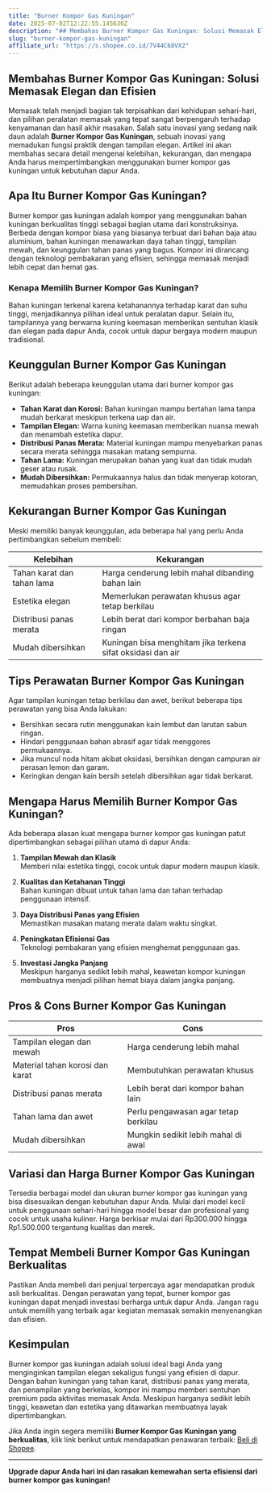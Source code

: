 ```yaml
---
title: "Burner Kompor Gas Kuningan"
date: 2025-07-02T12:22:55.145636Z
description: "## Membahas Burner Kompor Gas Kuningan: Solusi Memasak Elegan dan Efisien..."
slug: "burner-kompor-gas-kuningan"
affiliate_url: "https://s.shopee.co.id/7V44C68VX2"
---
```

## Membahas Burner Kompor Gas Kuningan: Solusi Memasak Elegan dan Efisien

Memasak telah menjadi bagian tak terpisahkan dari kehidupan sehari-hari, dan pilihan peralatan memasak yang tepat sangat berpengaruh terhadap kenyamanan dan hasil akhir masakan. Salah satu inovasi yang sedang naik daun adalah **Burner Kompor Gas Kuningan**, sebuah inovasi yang memadukan fungsi praktik dengan tampilan elegan. Artikel ini akan membahas secara detail mengenai kelebihan, kekurangan, dan mengapa Anda harus mempertimbangkan menggunakan burner kompor gas kuningan untuk kebutuhan dapur Anda.

## Apa Itu Burner Kompor Gas Kuningan?

Burner kompor gas kuningan adalah kompor yang menggunakan bahan kuningan berkualitas tinggi sebagai bagian utama dari konstruksinya. Berbeda dengan kompor biasa yang biasanya terbuat dari bahan baja atau aluminium, bahan kuningan menawarkan daya tahan tinggi, tampilan mewah, dan keunggulan tahan panas yang bagus. Kompor ini dirancang dengan teknologi pembakaran yang efisien, sehingga memasak menjadi lebih cepat dan hemat gas.

### Kenapa Memilih Burner Kompor Gas Kuningan?

Bahan kuningan terkenal karena ketahanannya terhadap karat dan suhu tinggi, menjadikannya pilihan ideal untuk peralatan dapur. Selain itu, tampilannya yang berwarna kuning keemasan memberikan sentuhan klasik dan elegan pada dapur Anda, cocok untuk dapur bergaya modern maupun tradisional.

## Keunggulan Burner Kompor Gas Kuningan

Berikut adalah beberapa keunggulan utama dari burner kompor gas kuningan:

- **Tahan Karat dan Korosi:** Bahan kuningan mampu bertahan lama tanpa mudah berkarat meskipun terkena uap dan air.
- **Tampilan Elegan:** Warna kuning keemasan memberikan nuansa mewah dan menambah estetika dapur.
- **Distribusi Panas Merata:** Material kuningan mampu menyebarkan panas secara merata sehingga masakan matang sempurna.
- **Tahan Lama:** Kuningan merupakan bahan yang kuat dan tidak mudah geser atau rusak.
- **Mudah Dibersihkan:** Permukaannya halus dan tidak menyerap kotoran, memudahkan proses pembersihan.

## Kekurangan Burner Kompor Gas Kuningan

Meski memiliki banyak keunggulan, ada beberapa hal yang perlu Anda pertimbangkan sebelum membeli:

| Kelebihan | Kekurangan |
|------------|------------|
| Tahan karat dan tahan lama | Harga cenderung lebih mahal dibanding bahan lain |
| Estetika elegan | Memerlukan perawatan khusus agar tetap berkilau |
| Distribusi panas merata | Lebih berat dari kompor berbahan baja ringan |
| Mudah dibersihkan | Kuningan bisa menghitam jika terkena sifat oksidasi dan air |

## Tips Perawatan Burner Kompor Gas Kuningan

Agar tampilan kuningan tetap berkilau dan awet, berikut beberapa tips perawatan yang bisa Anda lakukan:

- Bersihkan secara rutin menggunakan kain lembut dan larutan sabun ringan.
- Hindari penggunaan bahan abrasif agar tidak menggores permukaannya.
- Jika muncul noda hitam akibat oksidasi, bersihkan dengan campuran air perasan lemon dan garam.
- Keringkan dengan kain bersih setelah dibersihkan agar tidak berkarat.

## Mengapa Harus Memilih Burner Kompor Gas Kuningan?

Ada beberapa alasan kuat mengapa burner kompor gas kuningan patut dipertimbangkan sebagai pilihan utama di dapur Anda:

1. **Tampilan Mewah dan Klasik**  
   Memberi nilai estetika tinggi, cocok untuk dapur modern maupun klasik.

2. **Kualitas dan Ketahanan Tinggi**  
   Bahan kuningan dibuat untuk tahan lama dan tahan terhadap penggunaan intensif.

3. **Daya Distribusi Panas yang Efisien**  
   Memastikan masakan matang merata dalam waktu singkat.

4. **Peningkatan Efisiensi Gas**  
   Teknologi pembakaran yang efisien menghemat penggunaan gas.

5. **Investasi Jangka Panjang**  
   Meskipun harganya sedikit lebih mahal, keawetan kompor kuningan membuatnya menjadi pilihan hemat biaya dalam jangka panjang.

## Pros & Cons Burner Kompor Gas Kuningan

| **Pros** | **Cons** |
|------------|------------|
| Tampilan elegan dan mewah | Harga cenderung lebih mahal |  
| Material tahan korosi dan karat | Membutuhkan perawatan khusus |  
| Distribusi panas merata | Lebih berat dari kompor bahan lain |  
| Tahan lama dan awet | Perlu pengawasan agar tetap berkilau |  
| Mudah dibersihkan | Mungkin sedikit lebih mahal di awal |  

## Variasi dan Harga Burner Kompor Gas Kuningan

Tersedia berbagai model dan ukuran burner kompor gas kuningan yang bisa disesuaikan dengan kebutuhan dapur Anda. Mulai dari model kecil untuk penggunaan sehari-hari hingga model besar dan profesional yang cocok untuk usaha kuliner. Harga berkisar mulai dari Rp300.000 hingga Rp1.500.000 tergantung kualitas dan merek.

## Tempat Membeli Burner Kompor Gas Kuningan Berkualitas

Pastikan Anda membeli dari penjual terpercaya agar mendapatkan produk asli berkualitas. Dengan perawatan yang tepat, burner kompor gas kuningan dapat menjadi investasi berharga untuk dapur Anda. Jangan ragu untuk memilih yang terbaik agar kegiatan memasak semakin menyenangkan dan efisien.

## Kesimpulan

Burner kompor gas kuningan adalah solusi ideal bagi Anda yang menginginkan tampilan elegan sekaligus fungsi yang efisien di dapur. Dengan bahan kuningan yang tahan karat, distribusi panas yang merata, dan penampilan yang berkelas, kompor ini mampu memberi sentuhan premium pada aktivitas memasak Anda. Meskipun harganya sedikit lebih tinggi, keawetan dan estetika yang ditawarkan membuatnya layak dipertimbangkan.

Jika Anda ingin segera memiliki **Burner Kompor Gas Kuningan yang berkualitas**, klik link berikut untuk mendapatkan penawaran terbaik: [Beli di Shopee](https://s.shopee.co.id/7V44C68VX2).

---  
**Upgrade dapur Anda hari ini dan rasakan kemewahan serta efisiensi dari burner kompor gas kuningan!**